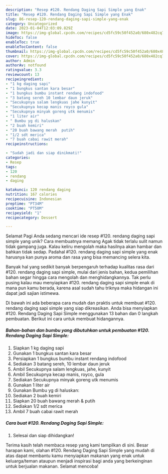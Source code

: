 ```yaml
---
description: "Resep #120. Rendang Daging Sapi Simple yang Enak"
title: "Resep #120. Rendang Daging Sapi Simple yang Enak"
slug: 86-resep-120-rendang-daging-sapi-simple-yang-enak
category: Uncategorized
date: 2023-01-04T12:03:09.829Z
image: https://img-global.cpcdn.com/recipes/cd5fc59c50f452a0/680x482cq70/120-rendang-daging-sapi-simple-foto-resep-utama.jpg
hideToc: false
enableToc: true
enableTocContent: false
thumbnail: https://img-global.cpcdn.com/recipes/cd5fc59c50f452a0/680x482cq70/120-rendang-daging-sapi-simple-foto-resep-utama.jpg
cover: https://img-global.cpcdn.com/recipes/cd5fc59c50f452a0/680x482cq70/120-rendang-daging-sapi-simple-foto-resep-utama.jpg
author: Admin
authorAv: notfound
ratingvalue: 3.3
reviewcount: 13
recipeingredient:
- "1 kg daging sapi"
- "1 bungkus santan kara besar"
- "1 bungkus bumbu instant rendang indofood"
- "3 batang sereh 10 lembar daun jeruk"
- "Secukupnya salam lengkuas jahe kunyit"
- "Secukupnya kecap manis royco gula"
- "Secukupnya minyak goreng utk menumis"
- "1 liter air"
- " Bumbu yg di haluskan"
- "2 buah kemiri"
- "20 buah bawang merah  putih"
- "1/2 sdt merica"
- "7 buah cabai rawit merah"
recipeinstructions:

- "Sudah jadi dan siap dinikmati!"
categories:
- Resep
tags:
- 120
- rendang
- daging

katakunci: 120 rendang daging 
nutrition: 167 calories
recipecuisine: Indonesian
preptime: "PT34M"
cooktime: "PT50M"
recipeyield: "1"
recipecategory: Dessert

---
```



Selamat Pagi Anda sedang mencari ide resep #120. rendang daging sapi simple yang unik? Cara membuatnya memang Agak tidak terlalu sulit namun tidak gampang juga. Kalau keliru mengolah maka hasilnya akan hambar dan bahkan tidak sedap. Padahal #120. rendang daging sapi simple yang enak harusnya kan punya aroma dan rasa yang bisa memancing selera kita.




Banyak hal yang sedikit banyak berpengaruh terhadap kualitas rasa dari #120. rendang daging sapi simple, mulai dari jenis bahan, kedua pemilihan bahan segar hingga cara mengolah dan menghidangkannya. Tak perlu pusing kalau mau menyiapkan #120. rendang daging sapi simple enak di mana pun kamu berada, karena asal sudah tahu triknya maka hidangan ini dapat jadi sajian istimewa.


Di bawah ini ada beberapa cara mudah dan praktis untuk membuat #120. rendang daging sapi simple yang siap dikreasikan. Anda bisa menyiapkan #120. Rendang Daging Sapi Simple menggunakan 13 bahan dan 0 langkah pembuatan. Berikut ini cara untuk membuat hidangannya.

<!--inarticleads1-->

##### Bahan-bahan dan bumbu yang dibutuhkan untuk pembuatan #120. Rendang Daging Sapi Simple:

1. Siapkan 1 kg daging sapi
1. Gunakan 1 bungkus santan kara besar
1. Persiapkan 1 bungkus bumbu instant rendang indofood
1. Sediakan 3 batang sereh, 10 lembar daun jeruk
1. Ambil Secukupnya salam lengkuas, jahe, kunyit
1. Ambil Secukupnya kecap manis, royco, gula
1. Sediakan Secukupnya minyak goreng utk menumis
1. Gunakan 1 liter air
1. Gunakan  Bumbu yg di haluskan:
1. Sediakan 2 buah kemiri
1. Siapkan 20 buah bawang merah &amp; putih
1. Sediakan 1/2 sdt merica
1. Ambil 7 buah cabai rawit merah




<!--inarticleads2-->

##### Cara buat #120. Rendang Daging Sapi Simple:


1. Selesai dan siap dihidangkan!



Terima kasih telah membaca resep yang kami tampilkan di sini. Besar harapan kami, olahan #120. Rendang Daging Sapi Simple yang mudah di atas dapat membantu kamu menyiapkan makanan yang enak untuk keluarga/teman ataupun menjadi inspirasi bagi anda yang berkeinginan untuk berjualan makanan. Selamat mencoba!
